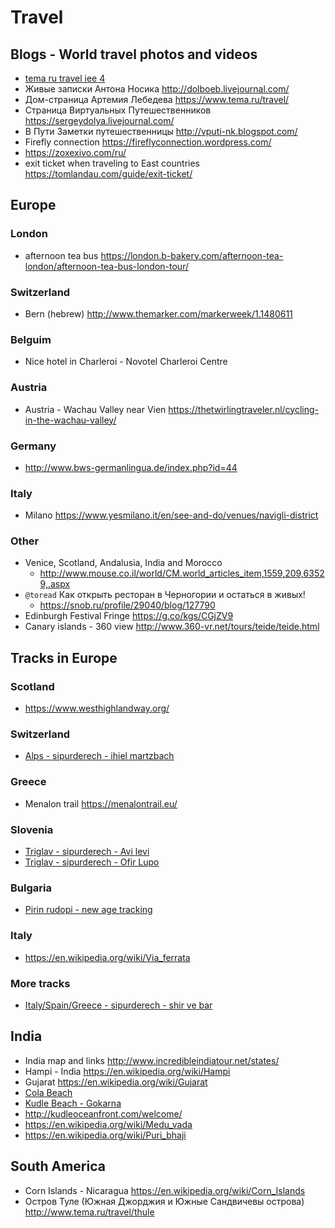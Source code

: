 Travel
==================================

Blogs - World travel photos and videos
-----------------------------------------
* [tema ru travel iee 4](https://www.tema.ru/travel/iee-4/)
* Живые записки Антона Носика             http://dolboeb.livejournal.com/
* Дом-страница Артемия Лебедева           https://www.tema.ru/travel/
* Страница Виртуальных Путешественников   https://sergeydolya.livejournal.com/
* В Пути Заметки путешественницы          http://vputi-nk.blogspot.com/
* Firefly connection                      https://fireflyconnection.wordpress.com/
* <https://zoxexivo.com/ru/>
* exit ticket when traveling to East countries https://tomlandau.com/guide/exit-ticket/

Europe
----------------------------------

### London
* afternoon tea bus <https://london.b-bakery.com/afternoon-tea-london/afternoon-tea-bus-london-tour/>

### Switzerland
* Bern (hebrew) <http://www.themarker.com/markerweek/1.1480611>

### Belguim
* Nice hotel in Charleroi - Novotel Charleroi Centre

### Austria
* Austria - Wachau Valley near Vien <https://thetwirlingtraveler.nl/cycling-in-the-wachau-valley/>

### Germany
* http://www.bws-germanlingua.de/index.php?id=44

### Italy
* Milano <https://www.yesmilano.it/en/see-and-do/venues/navigli-district>

### Other
* Venice, Scotland, Andalusia, India and Morocco
	* <http://www.mouse.co.il/world/CM.world_articles_item,1559,209,63529,.aspx>
* `@toread` Как открыть ресторан в Черногории и остаться в живых!
	* <https://snob.ru/profile/29040/blog/127790>
* Edinburgh Festival Fringe <https://g.co/kgs/CGjZV9>
* Canary islands - 360 view   <http://www.360-vr.net/tours/teide/teide.html>

Tracks in Europe
---------------------------------------
### Scotland 
* <https://www.westhighlandway.org/>


### Switzerland
* [Alps - sipurderech - ihiel martzbach](https://www.sipurderech.co.il/שוויץ/שלושה-שבועות-באלפים-הצרפתיים-והשוויצרים)

### Greece
* Menalon trail           https://menalontrail.eu/

### Slovenia
* [Triglav - sipurderech - Avi levi](https://www.sipurderech.co.il/סלובניה/שמורת-טריגלב-%28triglav%29-בסלובניה-לפני-תחילת-העונה)
* [Triglav - sipurderech - Ofir Lupo](https://www.sipurderech.co.il/סלובניה/טריגלב-מאגם-בוהין-לפסגת-הטריגלב-וסיום-במויסטרנה)

### Bulgaria
* [Pirin rudopi - new age tracking](https://www.newagetrekking.com/post/מעורב-בולגרי)

### Italy
* <https://en.wikipedia.org/wiki/Via_ferrata>

### More tracks
* [Italy/Spain/Greece - sipurderech - shir ve bar](https://www.sipurderech.co.il/u/sjactbqgi)


India
----------------------------------------
* India map and links     http://www.incredibleindiatour.net/states/
* Hampi - India           https://en.wikipedia.org/wiki/Hampi
* Gujarat             https://en.wikipedia.org/wiki/Gujarat
* [Cola Beach](https://www.tripadvisor.com/Attraction_Review-g306996-d1961535-Reviews-Cola_Beach-Canacona_South_Goa_District_Goa.html)
* [Kudle Beach - Gokarna](https://www.tripadvisor.com/Attraction_Review-g651646-d3461829-Reviews-Kudle_Beach-Gokarna_Uttara_Kannada_District_Karnataka.html)
* <http://kudleoceanfront.com/welcome/>
* <https://en.wikipedia.org/wiki/Medu_vada>
* <https://en.wikipedia.org/wiki/Puri_bhaji>

South America
-----------------------------------------
* Corn Islands - Nicaragua  <https://en.wikipedia.org/wiki/Corn_Islands>
* Остров Туле (Южная Джорджия и Южные Сандвичевы острова) <http://www.tema.ru/travel/thule>

